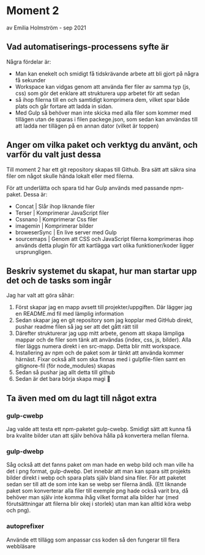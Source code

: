 # Moment 2
av Emilia Holmström - sep 2021


## Vad automatiserings-processens syfte är
Några fördelar är:
- Man kan enekelt och smidigt få tidskrävande arbete att bli gjort på några få sekunder
- Workspace kan vidgas genom att använda fler filer av samma typ (js, css) som gör det enklare att strukturera upp arbetet för att sedan
- så ihop filerna till en och samtidigt komprimera dem, vilket spar både plats och går fortare att ladda in sidan.  
- Med Gulp så behöver man inte skicka med alla filer som kommer med tillägen utan de sparas i filen packege.json, som sedan kan användas till att ladda ner tillägen på en annan dator (vilket är toppen)


## Anger om vilka paket och verktyg du använt, och varför du valt just dessa
Till moment 2 har ett git repository skapas till Github. Bra sätt att säkra sina filer om något skulle hända lokalt eller med filerna. 

För att underlätta och spara tid har Gulp används med passande npm-paket. Dessa är:
- Concat        | Slår ihop liknande filer
- Terser        | Komprimerar JavaScript filer
- Cssnano       | Komprimerar Css filer
- imagemin      | Komprimerar bilder 
- broweserSync  | En live server med Gulp
- sourcemaps    | Genom att CSS och JavaScript filerna komprimeras ihop används detta plugin för att kartlägga vart olika funktioner/koder ligger ursprungligen. 



## Beskriv systemet du skapat, hur man startar upp det och de tasks som ingår
Jag har valt att göra såhär:

1. Först skapar jag en mapp avsett till projekter/uppgiften. Där lägger jag en README.md fil med lämplig information 
2. Sedan skapar jag en git repository som jag kopplar med GitHub direkt, pushar readme filen så jag ser att det gått rätt till
3. Därefter strukturerar jag upp mitt arbete, genom att skapa lämpliga mappar och de filer som tänk att användas (index, css, js, bilder). Alla filer läggs numera direkt i en src-mapp. Detta blir mitt workspace. 
4. Installering av npm och de paket som är tänkt att använda kommer härnäst. Fixar också allt som ska finnas med i gulpfile-filen samt en gitignore-fil (för node_modules) skapas
5. Sedan så pushar jag allt detta till github 
6. Sedan är det bara börja skapa magi 🧙


## Ta även med om du lagt till något extra
### gulp-cwebp
Jag valde att testa ett npm-paketet gulp-cwebp. Smidigt sätt att kunna få bra kvalite bilder utan att själv behöva hålla på konvertera mellan filerna. 

### gulp-dwebp
Såg också att det fanns paket om man hade en webp bild och man ville ha det i png format, gulp-dwebp. Det innebär att man kan spara sitt projekts bilder direkt i webp och spara plats själv bland sina filer. För att paketet sedan ser till att de som inte kan se webp ser filerna ändå. (Ett liknande paket som konverterar alla filer till exemple png hade också varit bra, då behöver man själv inte komma ihåg vilket format alla bilder har (med förutsättningar att filerna blir okej i storlek) utan man kan alltid köra webp och png). 

### autoprefixer
Använde ett tillägg som anpassar css koden så den fungerar till flera webbläsare